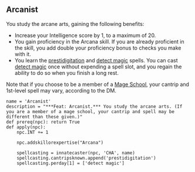 ## Arcanist
You study the arcane arts, gaining the following benefits:

* Increase your Intelligence score by 1, to a maximum of 20.
* You gain proficiency in the Arcana skill. If you are already proficient in the skill, you add double your proficiency bonus to checks you make with it.
* You learn the [prestidigitation](../Magic/Spells/prestidigitation.md) and [detect magic](../Magic/Spells/detect-magic.md) spells. You can cast [detect magic](../Magic/Spells/detect-magic.md) once without expending a spell slot, and you regain the ability to do so when you finish a long rest.

Note that if you choose to be a member of a [Mage School](../Organizations/MageSchools/index.md), your cantrip and 1st-level spell may vary, according to the DM.

```
name = 'Arcanist'
description = "***Feat: Arcanist.*** You study the arcane arts. (If you are a member of a mage school, your cantrip and spell may be different than these given.)"
def prereq(npc): return True
def apply(npc):
    npc.INT += 1

    npc.addskillorexpertise("Arcana")
    
    spellcasting = innatecaster(npc, 'CHA', name)
    spellcasting.cantripsknown.append('prestidigitation')
    spellcasting.perday[1] = ['detect magic']
```

